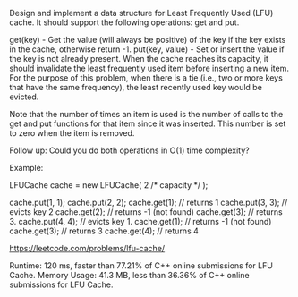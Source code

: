 Design and implement a data structure for Least Frequently Used (LFU) cache. It should support the following operations: get and put.

get(key) - Get the value (will always be positive) of the key if the key exists in the cache, otherwise return -1.
put(key, value) - Set or insert the value if the key is not already present. When the cache reaches its capacity, it should invalidate the least frequently used item before inserting a new item. For the purpose of this problem, when there is a tie (i.e., two or more keys that have the same frequency), the least recently used key would be evicted.

Note that the number of times an item is used is the number of calls to the get and put functions for that item since it was inserted. This number is set to zero when the item is removed.

 

Follow up:
Could you do both operations in O(1) time complexity?

 

Example:

LFUCache cache = new LFUCache( 2 /* capacity */ );

cache.put(1, 1);
cache.put(2, 2);
cache.get(1);       // returns 1
cache.put(3, 3);    // evicts key 2
cache.get(2);       // returns -1 (not found)
cache.get(3);       // returns 3.
cache.put(4, 4);    // evicts key 1.
cache.get(1);       // returns -1 (not found)
cache.get(3);       // returns 3
cache.get(4);       // returns 4


https://leetcode.com/problems/lfu-cache/


Runtime: 120 ms, faster than 77.21% of C++ online submissions for LFU Cache.
Memory Usage: 41.3 MB, less than 36.36% of C++ online submissions for LFU Cache.

